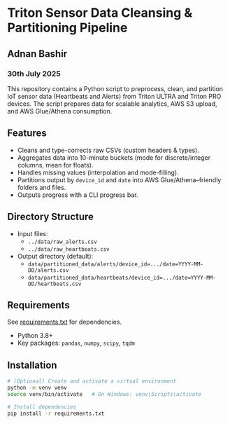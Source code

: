 # Triton Sensor Data Cleansing & Partitioning Pipeline
## Adnan Bashir
### 30th July 2025

This repository contains a Python script to preprocess, clean, and partition IoT sensor data (Heartbeats and Alerts) from Triton ULTRA and Triton PRO devices. The script prepares data for scalable analytics, AWS S3 upload, and AWS Glue/Athena consumption.

## Features

- Cleans and type-corrects raw CSVs (custom headers & types).
- Aggregates data into 10-minute buckets (mode for discrete/integer columns, mean for floats).
- Handles missing values (interpolation and mode-filling).
- Partitions output by `device_id` and `date` into AWS Glue/Athena–friendly folders and files.
- Outputs progress with a CLI progress bar.

## Directory Structure

- Input files:  
  - `../data/raw_alerts.csv`
  - `../data/raw_heartbeats.csv`
- Output directory (default):  
  - `data/partitioned_data/alerts/device_id=.../date=YYYY-MM-DD/alerts.csv`
  - `data/partitioned_data/heartbeats/device_id=.../date=YYYY-MM-DD/heartbeats.csv`

## Requirements

See [requirements.txt](./requirements.txt) for dependencies.

- Python 3.8+
- Key packages: `pandas`, `numpy`, `scipy`, `tqdm`

## Installation

```bash
# (Optional) Create and activate a virtual environment
python -m venv venv
source venv/bin/activate   # On Windows: venv\Scripts\activate

# Install dependencies
pip install -r requirements.txt
